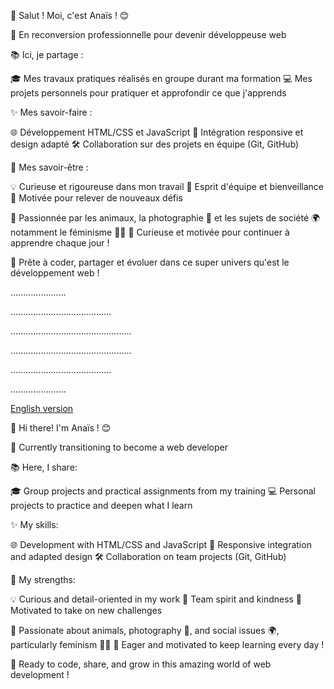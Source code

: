 👋 Salut ! Moi, c'est Anaïs ! 😊

💼 En reconversion professionnelle pour devenir développeuse web

📚 Ici, je partage :

🎓 Mes travaux pratiques réalisés en groupe durant ma formation
💻 Mes projets personnels pour pratiquer et approfondir ce que j'apprends

✨ Mes savoir-faire :

🌐 Développement HTML/CSS et JavaScript
🔧 Intégration responsive et design adapté
🛠️ Collaboration sur des projets en équipe (Git, GitHub)

🌟 Mes savoir-être :

💡 Curieuse et rigoureuse dans mon travail
🤝 Esprit d'équipe et bienveillance
🚀 Motivée pour relever de nouveaux défis

🐾 Passionnée par les animaux, la photographie 📸 et les sujets de société 🌍 notamment le féminisme 💜🌈
🌱 Curieuse et motivée pour continuer à apprendre chaque jour !

🚀 Prête à coder, partager et évoluer dans ce super univers qu'est le développement web !

<p>                                                                                               </p>
<p>                                     ......................                          </p>
<p>                             ........................................                          </p>
<p>                        ................................................                          </p>
<p>                        ................................................                          </p>
<p>                             ........................................                          </p>
<p>                                     ......................                          </p>
<p>                                                                                               </p>



<ins>English version</ins>

👋 Hi there! I'm Anaïs ! 😊

💼 Currently transitioning to become a web developer

📚 Here, I share:

🎓 Group projects and practical assignments from my training
💻 Personal projects to practice and deepen what I learn

✨ My skills:

🌐 Development with HTML/CSS and JavaScript
🔧 Responsive integration and adapted design
🛠️ Collaboration on team projects (Git, GitHub)

🌟 My strengths:

💡 Curious and detail-oriented in my work
🤝 Team spirit and kindness
🚀 Motivated to take on new challenges

🐾 Passionate about animals, photography 📸, and social issues 🌍, particularly feminism 💜🌈
🌱 Eager and motivated to keep learning every day !

🚀 Ready to code, share, and grow in this amazing world of web development !

